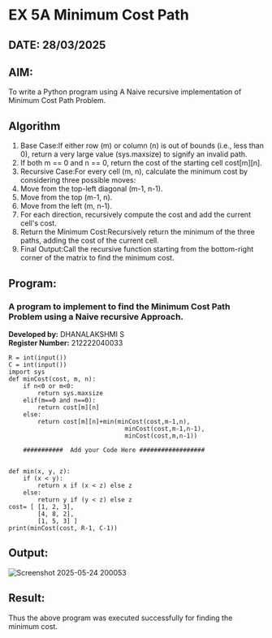 # EX 5A Minimum Cost Path
## DATE: 28/03/2025
## AIM:
To write a Python program using A Naive recursive implementation of Minimum Cost Path Problem.

## Algorithm
1.  Base Case:If either row (m) or column (n) is out of bounds (i.e., less than 0), return a very large value (sys.maxsize) to signify an 
    invalid path.
2.  If both m == 0 and n == 0, return the cost of the starting cell cost[m][n].
3.  Recursive Case:For every cell (m, n), calculate the minimum cost by considering three possible moves:
4.  Move from the top-left diagonal (m-1, n-1).
5.  Move from the top (m-1, n).
6.  Move from the left (m, n-1).
7.  For each direction, recursively compute the cost and add the current cell's cost.
8.  Return the Minimum Cost:Recursively return the minimum of the three paths, adding the cost of the current cell.
9.  Final Output:Call the recursive function starting from the bottom-right corner of the matrix to find the minimum cost.  

## Program:

### A program to implement to find the Minimum Cost Path Problem using a  Naive recursive Approach.
**Developed by:** DHANALAKSHMI S  
**Register Number:** 212222040033

```
R = int(input())
C = int(input())
import sys
def minCost(cost, m, n):
    if n<0 or m<0:
        return sys.maxsize
    elif(m==0 and n==0):
        return cost[m][n]
    else:
        return cost[m][n]+min(minCost(cost,m-1,n),
                                minCost(cost,m-1,n-1),
                                minCost(cost,m,n-1))
        
    ###########  Add your Code Here ##################
    
    
def min(x, y, z):
    if (x < y):
        return x if (x < z) else z
    else:
        return y if (y < z) else z
cost= [ [1, 2, 3],
        [4, 8, 2],
        [1, 5, 3] ]
print(minCost(cost, R-1, C-1))
```

## Output:
![Screenshot 2025-05-24 200053](https://github.com/user-attachments/assets/73abd944-78d1-49e8-b3b0-098915b8ffef)

## Result:
Thus the above program was executed successfully for finding the minimum cost.
